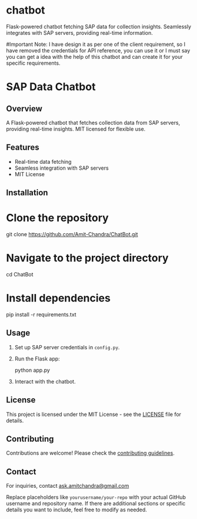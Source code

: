 # chatbot
Flask-powered chatbot fetching SAP data for collection insights. Seamlessly integrates with SAP servers, providing real-time information.

#Important Note:
I have design it as per one of the client requirement, so I have removed the credentials for API reference, you can use it or I must say you can get a idea with the help of this chatbot and can create it for your specific requirements.

# SAP Data Chatbot

## Overview

A Flask-powered chatbot that fetches collection data from SAP servers, providing real-time insights. MIT licensed for flexible use.

## Features

- Real-time data fetching
- Seamless integration with SAP servers
- MIT License

## Installation

# Clone the repository
git clone https://github.com/Amit-Chandra/ChatBot.git

# Navigate to the project directory
cd ChatBot

# Install dependencies
pip install -r requirements.txt

## Usage

1. Set up SAP server credentials in `config.py`.
2. Run the Flask app:
   
   python app.py
   
3. Interact with the chatbot.

## License

This project is licensed under the MIT License - see the [LICENSE](LICENSE) file for details.

## Contributing

Contributions are welcome! Please check the [contributing guidelines](CONTRIBUTING.md).

## Contact

For inquiries, contact ask.amitchandra@gmail.com

Replace placeholders like `yourusername/your-repo` with your actual GitHub username and repository name. If there are additional sections or specific details you want to include, feel free to modify as needed.
